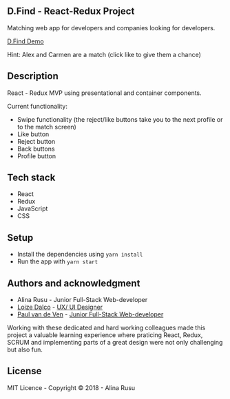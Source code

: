 ## D.Find - React-Redux Project
Matching web app for developers and companies looking for developers.

[D.Find Demo](https://xenodochial-kare-750acf.netlify.com/)

Hint: Alex and Carmen are a match (click like to give them a chance)

## Description
React - Redux MVP using presentational and container components.

Current functionality:
* Swipe functionality (the reject/like buttons take you to the next profile or to the match screen)
* Like button
* Reject button
* Back buttons
* Profile button

## Tech stack
* React
* Redux
* JavaScript
* CSS

## Setup 
* Install the dependencies using `yarn install`
* Run the app with `yarn start`

## Authors and acknowledgment
* Alina Rusu - Junior Full-Stack Web-developer
* [Loize Dalco](https://loized.com/) - [UX/ UI Designer](https://www.linkedin.com/in/loize-dalco/)
* [Paul van de Ven](https://github.com/pvdvpebble) - [Junior Full-Stack Web-developer](https://www.linkedin.com/in/pvdvpebble/)

Working with these dedicated and hard working colleagues made this project a valuable learning experience where praticing React, Redux, SCRUM and implementing parts of a great design were not only challenging but also fun.

## License
MIT Licence - Copyright &copy; 2018 - Alina Rusu
